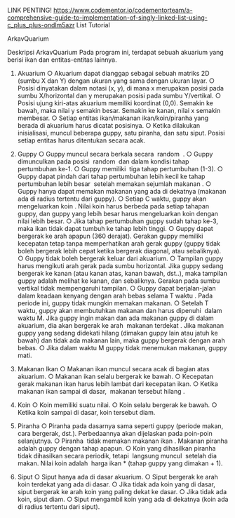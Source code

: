 LINK PENTING!
https://www.codementor.io/codementorteam/a-comprehensive-guide-to-implementation-of-singly-linked-list-using-c_plus_plus-ondlm5azr List Tutorial


ArkavQuarium

Deskripsi ArkavQuarium
Pada program ini, terdapat sebuah akuarium yang berisi ikan dan entitas-entitas lainnya.

1. Akuarium
○ Akuarium dapat dianggap sebagai sebuah matriks 2D (sumbu X dan Y) dengan
ukuran yang sama dengan ukuran layar.
○ Posisi dinyatakan dalam notasi (x, y), di mana x merupakan posisi pada sumbu
X/horizontal dan y merupakan posisi pada sumbu Y/vertikal.
○ Posisi ujung kiri-atas akuarium memiliki koordinat (0,0). Semakin ke bawah,
maka nilai y semakin besar. Semakin ke kanan, nilai x semakin membesar.
○ Setiap entitas ikan/makanan ikan/koin/piranha yang berada di akuarium harus
dicatat posisinya.
○ Ketika dilakukan inisialisasi, muncul beberapa guppy, satu piranha, dan satu
siput. Posisi setiap entitas harus ditentukan secara acak.

2. Guppy
○ Guppy muncul secara berkala secara ​ random ​ .
○ Guppy dimunculkan pada posisi ​ random ​ dan dalam kondisi tahap pertumbuhan
ke-1.
○ Guppy memiliki ​ tiga tahap pertumbuhan (1-3).
○ Guppy dapat pindah dari tahap pertumbuhan lebih kecil ke tahap pertumbuhan
lebih besar ​ setelah memakan sejumlah makanan​ .
○ Guppy hanya dapat memakan makanan yang ada di dekatnya (makanan ada di
radius tertentu dari guppy).
○ Setiap C waktu, guppy akan mengeluarkan koin​ . Nilai koin harus berbeda
pada setiap tahapan guppy, dan guppy yang lebih besar harus mengeluarkan
koin dengan nilai lebih besar.
○ Jika tahap pertumbuhan guppy sudah tahap ke-3, maka ikan tidak dapat tumbuh
ke tahap lebih tinggi.
○ Guppy dapat bergerak ke arah apapun (360 derajat). Gerakan guppy memiliki
kecepatan tetap tanpa memperhatikan arah gerak guppy (guppy tidak boleh
bergerak lebih cepat ketika bergerak diagonal, atau sebaliknya).
○ Guppy tidak boleh bergerak keluar dari akuarium.
○ Tampilan guppy harus mengikuti arah gerak pada sumbu horizontal. Jika guppy
sedang bergerak ke kanan (atau kanan atas, kanan bawah, dst..), maka tampilan
guppy adalah melihat ke kanan, dan sebaliknya. Gerakan pada sumbu vertikal
tidak mempengaruhi tampilan.
○ Guppy dapat berjalan-jalan ​ dalam keadaan kenyang dengan arah bebas
selama T waktu​ . Pada periode ini, guppy tidak mungkin memakan makanan.
○ Setelah T waktu, guppy akan membutuhkan makanan dan harus dipenuhi ​ dalam
waktu M​ . Jika guppy ingin makan dan ada makanan guppy di dalam akuarium,
dia akan bergerak ke arah ​ makanan terdekat​ . Jika makanan guppy yang
sedang didekati hilang (dimakan guppy lain atau jatuh ke bawah) dan tidak ada
makanan lain, maka guppy bergerak dengan arah bebas.
○ Jika dalam waktu M guppy tidak menemukan makanan, guppy mati.

3. Makanan Ikan
○ Makanan ikan muncul secara acak di bagian atas akuarium.
○ Makanan ikan selalu bergerak ke bawah.
○ Kecepatan gerak makanan ikan harus lebih lambat dari kecepatan ikan.
○ Ketika makanan ikan sampai di dasar, ​ makanan tersebut hilang​ .

4. Koin
○ Koin memiliki suatu nilai.
○ Koin selalu bergerak ke bawah.
○ Ketika koin sampai di dasar, koin tersebut diam.

5. Piranha
○ Piranha pada dasarnya sama seperti guppy (periode makan, cara bergerak,
dst.). Perbedaannya akan dijelaskan pada poin-poin selanjutnya.
○ Piranha ​ tidak memakan makanan ikan​ . Makanan piranha adalah guppy dengan
tahap apapun.
○ Koin yang dihasilkan piranha tidak dihasilkan secara periodik, tetapi ​ langsung
muncul ​ setelah dia makan. Nilai koin adalah ​ harga ikan * (tahap guppy yang
dimakan + 1)​ .

6. Siput
○ Siput hanya ada di dasar akuarium.
○ Siput bergerak ke arah koin terdekat yang ada di dasar.
○ Jika tidak ada koin yang di dasar, siput bergerak ke arah koin yang paling dekat
ke dasar.
○ Jika tidak ada koin, siput diam.
○ Siput mengambil koin yang ada di dekatnya (koin ada di radius tertentu dari
siput).
